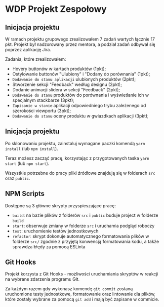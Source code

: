 


# WDP Projekt Zespołowy

## Inicjacja projektu

W ramach projektu grupowego zrealizowałem 7 zadań wartych łącznie 17 pkt. Projekt był nadzorowany przez mentora, a podział zadań odbywał się poprzez aplikację Jira.

Zadania, które zrealizowałem:

- Hovery buttonów w kartach produktów (1pkt);
- Ostylowanie buttonów "Ulubiony" i "Dodany do porównania" (1pkt);
- `Dodawanie do stanu aplikacji` ulubionych produktów (2pkt);
- Stworzenie sekcji "Feedback" według designu (2pkt);
- Dodanie animacji slidera w sekcji "Feedback" (2pkt);
- `Dodawanie do stanu` produktów do porównania i wyświetlanie ich w specjalnym stackbarze (3pkt);
- `Zapisanie w stanie` aplikacji odpowiedniego trybu zależenego od szerokości viewportu (3pkt);
- `Dodawanie do stanu` oceny produktu w gwiazdkach aplikacji (3pkt);


## Inicjacja projektu

Po sklonowaniu projektu, zainstaluj wymagane paczki komendą `yarn install` (lub `npm install`).

Teraz możesz zacząć pracę, korzystając z przygotowanych taska `yarn start` (lub `npm start`).

Wszystkie potrzebne do pracy pliki źródłowe znajdują się w folderach `src` oraz `public`.

## NPM Scripts

Dostępne są 3 główne skrypty przyspieszające pracę:

- `build`: na bazie plików z folderów `src` i `public` buduje project w folderze `build`
- `start`: obserwuje zmiany w folderze `src` i uruchamia podgląd roboczy
- `test`: uruchomienie testów jednostkowych
- `refactor`: skrypt dokonuje automatycznego formatowania plików w folderze `src/`
  zgodnie z przyjętą konwencją formatowania kodu, a także sprawdza błędy za pomocą ESLinta

## Git Hooks

Projekt korzysta z Git Hooks - możliwości uruchamiania skryptów w reakcji na wybrane zdarzenia programu Git.

Za każdym razem gdy wykonasz komendę `git commit` zostaną uruchomione testy jednostkowe, formatowanie oraz lintowanie
dla plików, które zostały wybrane za pomocą `git add` i mają być zapisane w commicie.

